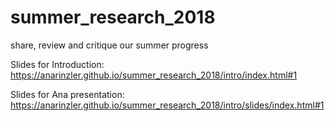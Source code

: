 # summer_research_2018
share, review and critique our summer progress

Slides for Introduction: https://anarinzler.github.io/summer_research_2018/intro/index.html#1   

Slides for Ana presentation: https://anarinzler.github.io/summer_research_2018/intro/slides/index.html#1

